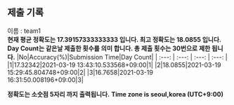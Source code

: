 


  
## 제출 기록  
이름 : team1  
**현재 평균 정확도는 17.39157333333333 입니다. 최고 정확도는 18.0855 입니다.**  
**Day Count는 같은날 제출한 횟수를 의미 합니다. 총 제출 횟수는 30번으로 제한 됩니다.**
|No|Accuracy(%)|Submission Time|Day Count|
| :---: | :---: | :---: | :---: |
|1|17.32342|2021-03-19 13:43:10.533568+09:00|1|
|2|18.0855|2021-03-19 15:29:45.804748+09:00|2|
|3|16.7658|2021-03-19 16:31:50.008196+09:00|3|


**정확도는 소숫점 5자리 까지 출력됩니다.**
**Time zone is seoul,korea (UTC+9:00)**
